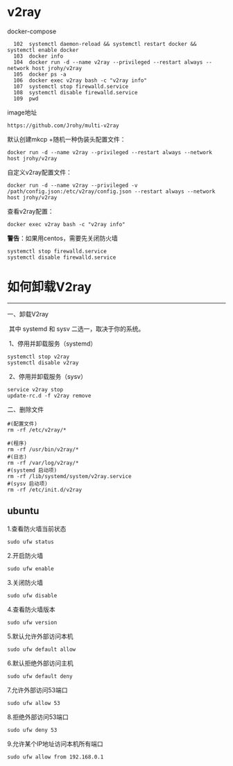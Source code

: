 # v2ray

docker-compose

```
  102  systemctl daemon-reload && systemctl restart docker && systemctl enable docker
  103  docker info
  104  docker run -d --name v2ray --privileged --restart always --network host jrohy/v2ray
  105  docker ps -a
  106  docker exec v2ray bash -c "v2ray info"
  107  systemctl stop firewalld.service
  108  systemctl disable firewalld.service
  109  pwd

```



image地址

```
https://github.com/Jrohy/multi-v2ray
```

默认创建mkcp +随机一种伪装头配置文件：

```
docker run -d --name v2ray --privileged --restart always --network host jrohy/v2ray
```

自定义v2ray配置文件：

```
docker run -d --name v2ray --privileged -v /path/config.json:/etc/v2ray/config.json --restart always --network host jrohy/v2ray
```

查看v2ray配置：

```
docker exec v2ray bash -c "v2ray info"
```

**警告**：如果用centos，需要先关闭防火墙

```
systemctl stop firewalld.service
systemctl disable firewalld.service
```





#    如何卸载V2ray

------

一、卸载V2ray

​    其中 systemd 和 sysv 二选一，取决于你的系统。

​    1、停用并卸载服务（systemd）

```
systemctl stop v2ray
systemctl disable v2ray
```

​     2、停用并卸载服务（sysv）

```
service v2ray stop
update-rc.d -f v2ray remove
```

 

二、删除文件

```
#(配置文件)
rm -rf /etc/v2ray/*  

#(程序)
rm -rf /usr/bin/v2ray/* 
#(日志)
rm -rf /var/log/v2ray/*  
#(systemd 启动项)
rm -rf /lib/systemd/system/v2ray.service 
#(sysv 启动项)
rm -rf /etc/init.d/v2ray
```

## ubuntu 

1.查看防火墙当前状态

```
sudo ufw status
```

2.开启防火墙

```
sudo ufw enable
```

3.关闭防火墙

```
sudo ufw disable
```

4.查看防火墙版本

```
sudo ufw version
```

5.默认允许外部访问本机

```
sudo ufw default allow
```

6.默认拒绝外部访问主机

```
sudo ufw default deny
```

7.允许外部访问53端口

```
sudo ufw allow 53
```

8.拒绝外部访问53端口

```
sudo ufw deny 53
```

9.允许某个IP地址访问本机所有端口

```
sudo ufw allow from 192.168.0.1
```
